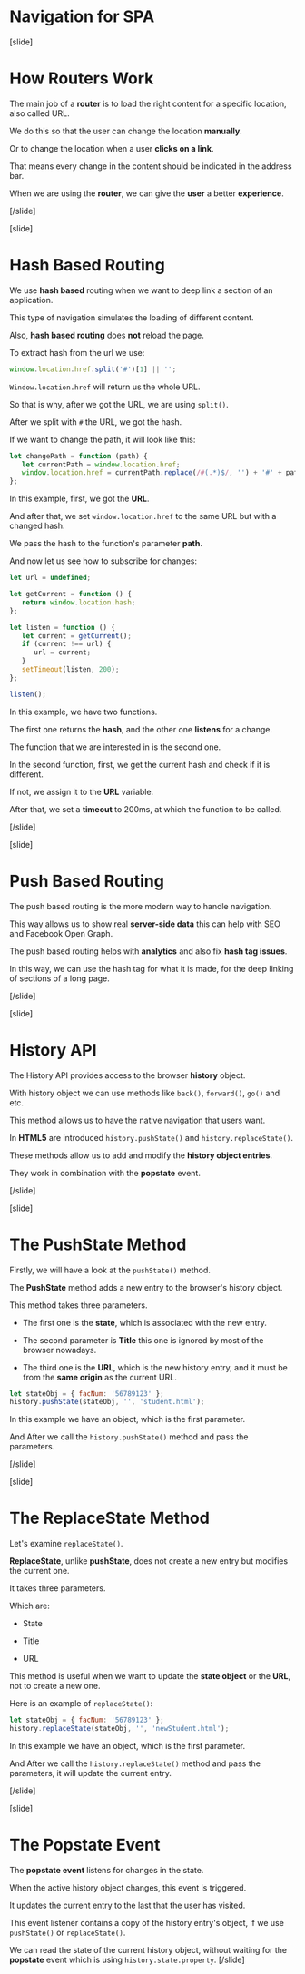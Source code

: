 # Navigation for SPA

[slide]
# How Routers Work

The main job of a **router** is to load the right content for a specific location, also called URL.

We do this so that the user can change the location **manually**.

Or to change the location when a user **clicks on a link**.

That means every change in the content should be indicated in the address bar.

When we are using the **router**, we can give the **user** a better **experience**.

[/slide]

[slide]

# Hash Based Routing

We use **hash based** routing when we want to deep link a section of an application.

This type of navigation simulates the loading of different content.

Also, **hash based routing** does **not** reload the page.

To extract hash from the url we use:

```js
window.location.href.split('#')[1] || '';
```

`Window.location.href` will return us the whole URL.

So that is why, after we got the URL, we are using `split()`.

After we split with `#` the URL, we got the hash.

If we want to change the path, it will look like this:

```js
let changePath = function (path) {
   let currentPath = window.location.href;
   window.location.href = currentPath.replace(/#(.*)$/, '') + '#' + path;
};
```

In this example, first, we got the **URL**.

And after that, we set `window.location.href` to the same URL but with a changed hash.

We pass the hash to the function's parameter **path**.

And now let us see how to subscribe for changes:

```js
let url = undefined;

let getCurrent = function () {
   return window.location.hash;
};

let listen = function () {
   let current = getCurrent();
   if (current !== url) {
      url = current;
   }
   setTimeout(listen, 200);
};

listen();
```

In this example, we have two functions.

The first one returns the **hash**, and the other one **listens** for a change.

The function that we are interested in is the second one.

In the second function, first, we get the current hash and check if it is different.

If not, we assign it to the **URL** variable.

After that, we set a **timeout** to 200ms, at which the function to be called.

[/slide]

[slide]

# Push Based Routing

The push based routing is the more modern way to handle navigation.

This way allows us to show real **server-side data** this can help with SEO and Facebook Open Graph.

The push based routing helps with **analytics** and also fix **hash tag issues**.

In this way, we can use the hash tag for what it is made, for the deep linking of sections of a long page.

[/slide]

[slide]

# History API

The History API provides access to the browser **history** object.

With history object we can use methods like `back()`, `forward()`, `go()` and etc.

This method allows us to have the native navigation that users want.

In **HTML5** are introduced `history.pushState()` and `history.replaceState()`.

These methods allow us to add and modify the **history object entries**.

They work in combination with the **popstate** event.

[/slide]

[slide]

# The PushState Method

Firstly, we will have a look at the `pushState()` method.

The **PushState** method adds a new entry to the browser's history object.

This method takes three parameters.

- The first one is the **state**, which is associated with the new entry.

- The second parameter is **Title** this one is ignored by most of the browser nowadays.

- The third one is the **URL**, which is the new history entry, and it must be from the **same origin** as the current URL.

```js
let stateObj = { facNum: '56789123' };
history.pushState(stateObj, '', 'student.html');
```

In this example we have an object, which is the first parameter.

And After we call the `history.pushState()` method and pass the parameters.

[/slide]

[slide]

# The ReplaceState Method

Let's examine `replaceState()`.

**ReplaceState**, unlike **pushState**, does not create a new entry but modifies the current one.

It takes three parameters.

Which are:

- State

- Title

- URL

This method is useful when we want to update the **state object** or the **URL**, not to create a new one.

Here is an example of `replaceState()`:

```js
let stateObj = { facNum: '56789123' };
history.replaceState(stateObj, '', 'newStudent.html');
```

In this example we have an object, which is the first parameter.

And After we call the `history.replaceState()` method and pass the parameters, it will update the current entry.

[/slide]

[slide]

# The Popstate Event

The **popstate event** listens for changes in the state.

When the active history object changes, this event is triggered.

It updates the current entry to the last that the user has visited.

This event listener contains a copy of the history entry\'s object, if we use `pushState()` or `replaceState()`.

We can read the state of the current history object, without waiting for the **popstate** event which is using `history.state.property`.
[/slide]
